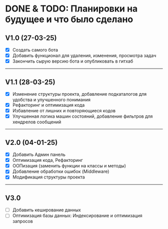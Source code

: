 # DONE & TODO: Планировки на будущее и что было сделано

## V1.0 (27-03-25)

* [x]  Создать самого бота
* [x]  Добавить функционал для удаления, изменения, просмотра задач
* [x]  Закончить сырую версию бота и опубликовать в гитхаб

___

## V1.1 (28-03-25)

* [x] Изменение структуры проекта, добавление подкаталогов для удобства и улучшенного понимания
* [x] Рефакторинг и оптимизация кода
* [x] Избавление от лишних и повторяющиеся кодов
* [x] Улучшенная логика машин состояний, добавление фильтров для хендрелов сообщений

___

## V2.0 (04-01-25)

* [x]  Добавить Админ панель
* [x]  Оптимизация кода, Рефакторинг
* [x]  ООПизация (заменить функции на классы и методы)
* [x]  Добавление обработки ошибок (Middleware)
* [x]  Модификация структуры проекта

___

## V3.0

* [ ]  Добавить кеширование данных
* [ ]  Оптимизация базы данных: Индексирование и оптимизация запросов
